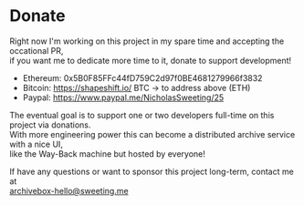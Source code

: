 # Donate

Right now I'm working on this project in my spare time and accepting the occational PR,   
if you want me to dedicate more time to it, donate to support development!

 - Ethereum: 0x5B0F85FFc44fD759C2d97f0BE4681279966f3832
 - Bitcoin: https://shapeshift.io/ BTC -> to address above (ETH)
 - Paypal: https://www.paypal.me/NicholasSweeting/25

The eventual goal is to support one or two developers full-time on this project via donations.   
With more engineering power this can become a distributed archive service with a nice UI,   
like the Way-Back machine but hosted by everyone!

If have any questions or want to sponsor this project long-term, contact me at  
archivebox-hello@sweeting.me
